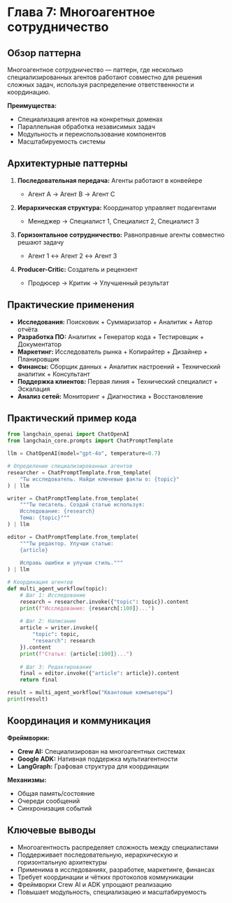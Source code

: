 # Глава 7: Многоагентное сотрудничество

## Обзор паттерна

Многоагентное сотрудничество — паттерн, где несколько специализированных агентов работают совместно для решения сложных задач, используя распределение ответственности и координацию.

**Преимущества:**
- Специализация агентов на конкретных доменах
- Параллельная обработка независимых задач
- Модульность и переиспользование компонентов
- Масштабируемость системы

## Архитектурные паттерны

1. **Последовательная передача:** Агенты работают в конвейере
   - Агент A → Агент B → Агент C

2. **Иерархическая структура:** Координатор управляет подагентами
   - Менеджер → Специалист 1, Специалист 2, Специалист 3

3. **Горизонтальное сотрудничество:** Равноправные агенты совместно решают задачу
   - Агент 1 ↔ Агент 2 ↔ Агент 3

4. **Producer-Critic:** Создатель и рецензент
   - Продюсер → Критик → Улучшенный результат

## Практические применения

- **Исследования:** Поисковик + Суммаризатор + Аналитик + Автор отчёта
- **Разработка ПО:** Аналитик + Генератор кода + Тестировщик + Документатор
- **Маркетинг:** Исследователь рынка + Копирайтер + Дизайнер + Планировщик
- **Финансы:** Сборщик данных + Аналитик настроений + Технический аналитик + Консультант
- **Поддержка клиентов:** Первая линия + Технический специалист + Эскалация
- **Анализ сетей:** Мониторинг + Диагностика + Восстановление

## Практический пример кода

```python
from langchain_openai import ChatOpenAI
from langchain_core.prompts import ChatPromptTemplate

llm = ChatOpenAI(model="gpt-4o", temperature=0.7)

# Определение специализированных агентов
researcher = ChatPromptTemplate.from_template(
    "Ты исследователь. Найди ключевые факты о: {topic}"
) | llm

writer = ChatPromptTemplate.from_template(
    """Ты писатель. Создай статью используя:
    Исследование: {research}
    Тема: {topic}"""
) | llm

editor = ChatPromptTemplate.from_template(
    """Ты редактор. Улучши статью:
    {article}
    
    Исправь ошибки и улучши стиль."""
) | llm

# Координация агентов
def multi_agent_workflow(topic):
    # Шаг 1: Исследование
    research = researcher.invoke({"topic": topic}).content
    print(f"Исследование: {research[:100]}...")
    
    # Шаг 2: Написание
    article = writer.invoke({
        "topic": topic, 
        "research": research
    }).content
    print(f"Статья: {article[:100]}...")
    
    # Шаг 3: Редактирование
    final = editor.invoke({"article": article}).content
    return final

result = multi_agent_workflow("Квантовые компьютеры")
print(result)
```

## Координация и коммуникация

**Фреймворки:**
- **Crew AI:** Специализирован на многоагентных системах
- **Google ADK:** Нативная поддержка мультиагентности
- **LangGraph:** Графовая структура для координации

**Механизмы:**
- Общая память/состояние
- Очереди сообщений
- Синхронизация событий

## Ключевые выводы

- Многоагентность распределяет сложность между специалистами
- Поддерживает последовательную, иерархическую и горизонтальную архитектуры
- Применима в исследованиях, разработке, маркетинге, финансах
- Требует координации и чётких протоколов коммуникации
- Фреймворки Crew AI и ADK упрощают реализацию
- Повышает модульность, специализацию и масштабируемость
